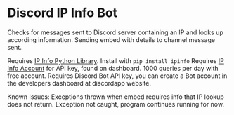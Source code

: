 # Discord IP Info Bot
Checks for messages sent to Discord server containing an IP and looks up according information. Sending embed with details to channel message sent. 

Requires [IP Info Python Library](https://github.com/ipinfo/python). Install with `pip install ipinfo`
Requires [IP Info Account](http://ipinfo.io) for API key, found on dashboard. 1000 queries per day with free account. 
Requires Discord Bot API key, you can create a Bot account in the developers dashboard at discordapp website. 

Known Issues: Exceptions thrown when embed requires info that IP lookup does not return. Exception not caught, program continues running for now. 
